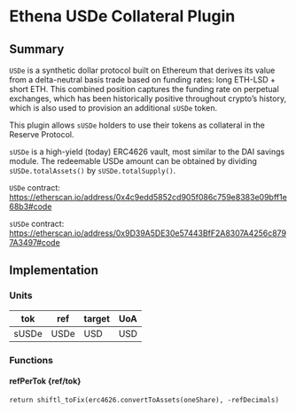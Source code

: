 # Ethena USDe Collateral Plugin

## Summary

`USDe` is a synthetic dollar protocol built on Ethereum that derives its value from a delta-neutral basis trade based on funding rates: long ETH-LSD + short ETH. This combined position captures the funding rate on perpetual exchanges, which has been historically positive throughout crypto’s history, which is also used to provision an additional `sUSDe` token.

This plugin allows `sUSDe` holders to use their tokens as collateral in the Reserve Protocol.

`sUSDe` is a high-yield (today) ERC4626 vault, most similar to the DAI savings module. The redeemable USDe amount can be obtained by dividing `sUSDe.totalAssets()` by `sUSDe.totalSupply()`.

`USDe` contract: <https://etherscan.io/address/0x4c9edd5852cd905f086c759e8383e09bff1e68b3#code>

`sUSDe` contract: <https://etherscan.io/address/0x9D39A5DE30e57443BfF2A8307A4256c8797A3497#code>

## Implementation

### Units

| tok   | ref  | target | UoA |
| ----- | ---- | ------ | --- |
| sUSDe | USDe |  USD   | USD |

### Functions

#### refPerTok {ref/tok}

`return shiftl_toFix(erc4626.convertToAssets(oneShare), -refDecimals)`
